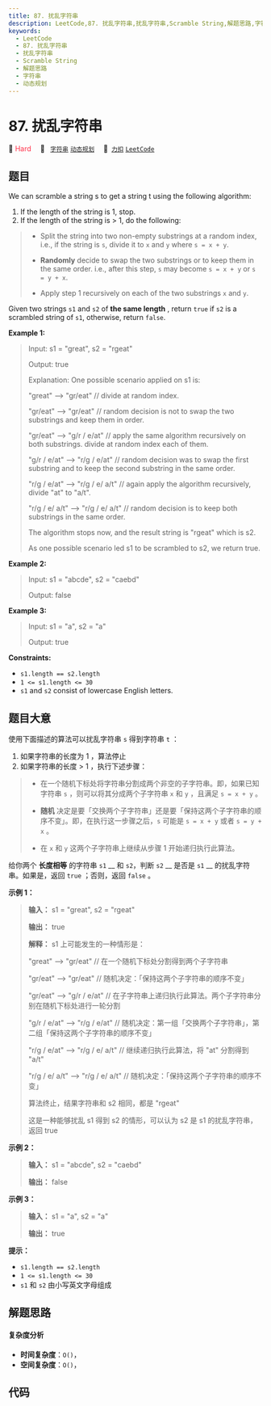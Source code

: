 ```yaml
---
title: 87. 扰乱字符串
description: LeetCode,87. 扰乱字符串,扰乱字符串,Scramble String,解题思路,字符串,动态规划
keywords:
  - LeetCode
  - 87. 扰乱字符串
  - 扰乱字符串
  - Scramble String
  - 解题思路
  - 字符串
  - 动态规划
---
```


# 87. 扰乱字符串

🔴 <font color=#ff334b>Hard</font>&emsp; 🔖&ensp; [`字符串`](/tag/string.md) [`动态规划`](/tag/dynamic-programming.md)&emsp; 🔗&ensp;[`力扣`](https://leetcode.cn/problems/scramble-string) [`LeetCode`](https://leetcode.com/problems/scramble-string)

## 题目

We can scramble a string s to get a string t using the following algorithm:

  1. If the length of the string is 1, stop.
  2. If the length of the string is > 1, do the following: 
> 
>  * Split the string into two non-empty substrings at a random index, i.e., if the string is `s`, divide it to `x` and `y` where `s = x + y`.
> 
>  * **Randomly**  decide to swap the two substrings or to keep them in the same order. i.e., after this step, `s` may become `s = x + y` or `s = y + x`.
> 
>  * Apply step 1 recursively on each of the two substrings `x` and `y`.

Given two strings `s1` and `s2` of **the same length** , return `true` if `s2`
is a scrambled string of `s1`, otherwise, return `false`.



**Example 1:**

> Input: s1 = "great", s2 = "rgeat"
> 
> Output: true
> 
> Explanation: One possible scenario applied on s1 is:
> 
> "great" --> "gr/eat" // divide at random index.
> 
> "gr/eat" --> "gr/eat" // random decision is not to swap the two substrings and keep them in order.
> 
> "gr/eat" --> "g/r / e/at" // apply the same algorithm recursively on both substrings. divide at random index each of them.
> 
> "g/r / e/at" --> "r/g / e/at" // random decision was to swap the first substring and to keep the second substring in the same order.
> 
> "r/g / e/at" --> "r/g / e/ a/t" // again apply the algorithm recursively, divide "at" to "a/t".
> 
> "r/g / e/ a/t" --> "r/g / e/ a/t" // random decision is to keep both substrings in the same order.
> 
> The algorithm stops now, and the result string is "rgeat" which is s2.
> 
> As one possible scenario led s1 to be scrambled to s2, we return true.

**Example 2:**

> Input: s1 = "abcde", s2 = "caebd"
> 
> Output: false

**Example 3:**

> Input: s1 = "a", s2 = "a"
> 
> Output: true

**Constraints:**

  * `s1.length == s2.length`
  * `1 <= s1.length <= 30`
  * `s1` and `s2` consist of lowercase English letters.


## 题目大意

使用下面描述的算法可以扰乱字符串 `s` 得到字符串 `t` ：

  1. 如果字符串的长度为 1 ，算法停止
  2. 如果字符串的长度 > 1 ，执行下述步骤： 
> 
>  * 在一个随机下标处将字符串分割成两个非空的子字符串。即，如果已知字符串 `s` ，则可以将其分成两个子字符串 `x` 和 `y` ，且满足 `s = x + y` 。
> 
>  * **随机** 决定是要「交换两个子字符串」还是要「保持这两个子字符串的顺序不变」。即，在执行这一步骤之后，`s` 可能是 `s = x + y` 或者 `s = y + x` 。
> 
>  * 在 `x` 和 `y` 这两个子字符串上继续从步骤 1 开始递归执行此算法。

给你两个 **长度相等** 的字符串 `s1` __ 和 `s2`，判断 `s2` __ 是否是 `s1` __ 的扰乱字符串。如果是，返回 `true`
；否则，返回 `false` 。

**示例 1：**

> 
> 
> 
> 
> 
> **输入：** s1 = "great", s2 = "rgeat"
> 
> **输出：** true
> 
> **解释：** s1 上可能发生的一种情形是：
> 
> "great" --> "gr/eat" // 在一个随机下标处分割得到两个子字符串
> 
> "gr/eat" --> "gr/eat" // 随机决定：「保持这两个子字符串的顺序不变」
> 
> "gr/eat" --> "g/r / e/at" // 在子字符串上递归执行此算法。两个子字符串分别在随机下标处进行一轮分割
> 
> "g/r / e/at" --> "r/g / e/at" // 随机决定：第一组「交换两个子字符串」，第二组「保持这两个子字符串的顺序不变」
> 
> "r/g / e/at" --> "r/g / e/ a/t" // 继续递归执行此算法，将 "at" 分割得到 "a/t"
> 
> "r/g / e/ a/t" --> "r/g / e/ a/t" // 随机决定：「保持这两个子字符串的顺序不变」
> 
> 算法终止，结果字符串和 s2 相同，都是 "rgeat"
> 
> 这是一种能够扰乱 s1 得到 s2 的情形，可以认为 s2 是 s1 的扰乱字符串，返回 true
> 
> 

**示例 2：**

> 
> 
> 
> 
> 
> **输入：** s1 = "abcde", s2 = "caebd"
> 
> **输出：** false
> 
> 

**示例 3：**

> 
> 
> 
> 
> 
> **输入：** s1 = "a", s2 = "a"
> 
> **输出：** true
> 
> 

**提示：**

  * `s1.length == s2.length`
  * `1 <= s1.length <= 30`
  * `s1` 和 `s2` 由小写英文字母组成


## 解题思路

#### 复杂度分析

- **时间复杂度**：`O()`，
- **空间复杂度**：`O()`，

## 代码

```javascript

```